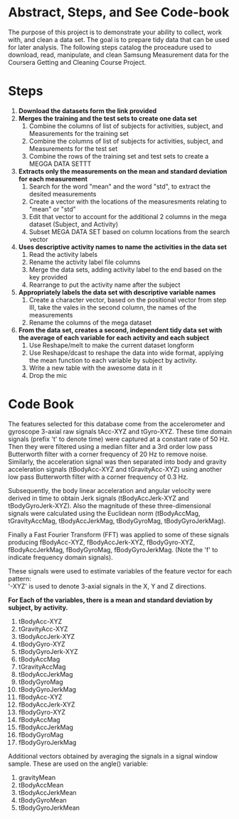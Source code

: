 # Abstract, Steps, and See Code-book 

The purpose of this project is to demonstrate your ability to collect, work with, and clean a data set. The goal is to prepare tidy data that can be used for later analysis. The following steps catalog the proceadure used to download, read, manipulate, and clean Samsung Measurement data for the Coursera Getting and Cleaning Course Project.

# Steps

1. **Download the datasets form the link provided**
2. **Merges the training and the test sets to create one data set**
    1. Combine the columns of list of subjects for activities, subject, and Measurements for the training set
    2. Combine the columns of list of subjects for activities, subject, and Measurements for the test set
    3. Combine the rows of the training set and test sets to create a MEGGA DATA SETTT
3. **Extracts only the measurements on the mean and standard deviation for each measurement**
    1. Search for the word "mean" and the word "std", to extract the desited measurements
    2. Create a vector with the locations of the measuresments relating to "mean" or "std"
    3. Edit that vector to account for the additional 2 columns in the mega dataset (Subject, and Activity)
    4. Subset MEGA DATA SET based on column locations from the search vector
4. **Uses descriptive activity names to name the activities in the data set**
    1. Read the activity labels 
    2. Rename the activity label file columns
    3. Merge the data sets, adding activity label to the end based on the key provided
    4. Rearrange to put the activity name after the subject
5. **Appropriately labels the data set with descriptive variable names**
    1. Create a character vector, based on the positional vector from step III, take the vales in the second column, the names of the measurements
    2. Rename the columns of the mega dataset 
6. **From the data set, creates a second, independent tidy data set with the average of each variable for each activity and each subject** 
    1. Use Reshape/melt to make the current dataset longform
    2. Use Reshape/dcast to reshape the data into wide format, applying the mean function to each variable by subject by activity.
    3. Write a new table with the awesome data in it
    4. Drop the mic

# Code Book
The features selected for this database come from the accelerometer and gyroscope 3-axial raw signals tAcc-XYZ and tGyro-XYZ. These time domain signals (prefix 't' to denote time) were captured at a constant rate of 50 Hz. Then they were filtered using a median filter and a 3rd order low pass Butterworth filter with a corner frequency of 20 Hz to remove noise. Similarly, the acceleration signal was then separated into body and gravity acceleration signals (tBodyAcc-XYZ and tGravityAcc-XYZ) using another low pass Butterworth filter with a corner frequency of 0.3 Hz. 

Subsequently, the body linear acceleration and angular velocity were derived in time to obtain Jerk signals (tBodyAccJerk-XYZ and tBodyGyroJerk-XYZ). Also the magnitude of these three-dimensional signals were calculated using the Euclidean norm (tBodyAccMag, tGravityAccMag, tBodyAccJerkMag, tBodyGyroMag, tBodyGyroJerkMag). 

Finally a Fast Fourier Transform (FFT) was applied to some of these signals producing fBodyAcc-XYZ, fBodyAccJerk-XYZ, fBodyGyro-XYZ, fBodyAccJerkMag, fBodyGyroMag, fBodyGyroJerkMag. (Note the 'f' to indicate frequency domain signals). 

These signals were used to estimate variables of the feature vector for each pattern:  
'-XYZ' is used to denote 3-axial signals in the X, Y and Z directions.

**For Each of the variables, there is a mean and standard deviation by subject, by activity.**

1. tBodyAcc-XYZ
2. tGravityAcc-XYZ
3. tBodyAccJerk-XYZ
4. tBodyGyro-XYZ
5. tBodyGyroJerk-XYZ
6. tBodyAccMag
7. tGravityAccMag
8. tBodyAccJerkMag
9. tBodyGyroMag
10. tBodyGyroJerkMag
11. fBodyAcc-XYZ
12. fBodyAccJerk-XYZ
13. fBodyGyro-XYZ
14. fBodyAccMag
15. fBodyAccJerkMag
16. fBodyGyroMag
17. fBodyGyroJerkMag

Additional vectors obtained by averaging the signals in a signal window sample. These are used on the angle() variable:

1. gravityMean
2. tBodyAccMean
3. tBodyAccJerkMean
4. tBodyGyroMean
5. tBodyGyroJerkMean
